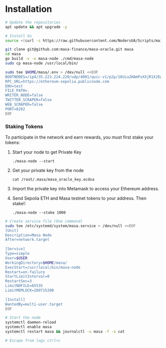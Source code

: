 # Installation

```bash
# Update the repositories
apt update && apt upgrade -y
```

```bash
# Install Go
source <(curl -s https://raw.githubusercontent.com/NodersUA/Scripts/main/system/go)
```

```bash
git clone git@github.com:masa-finance/masa-oracle.git masa
cd masa
go build -v -o masa-node ./cmd/masa-node
sudo cp masa-node /usr/local/bin/
```

```bash
sudo tee $HOME/masa/.env > /dev/null <<EOF
BOOTNODES=/ip4/35.223.224.220/udp/4001/quic-v1/p2p/16Uiu2HAmPxXXjR1XJEwckh6q1UStheMmGaGe8fyXdeRs3SejadSa
RPC_URL=https://ethereum-sepolia.publicnode.com
ENV=test
FILE_PATH=.
WRITER_NODE=false
TWITTER_SCRAPER=false
WEB_SCRAPER=false
PORT=8282
EOF
```

### Staking Tokens&#x20;

To participate in the network and earn rewards, you must first stake your tokens:

1.  Start your node to get Private Key

    ```
    ./masa-node --start
    ```
2.  Get your private key from the node

    ```
    cat /root/.masa/masa_oracle_key.ecdsa
    ```
3. Import the private key into Metamask to access your Ethereum address.
4.  Send Sepolia ETH and Masa testnet tokens to your address. Then stake!:

    ```
    ./masa-node --stake 1000
    ```

```bash
# Create service file (One command)
sudo tee /etc/systemd/system/masa.service > /dev/null <<EOF
[Unit]
Description=Masa Node
After=network.target
 
[Service]
Type=simple
User=$USER
WorkingDirectory=$HOME/masa/
ExecStart=/usr/local/bin/masa-node
Restart=on-failure
StartLimitInterval=0
RestartSec=3
LimitNOFILE=65535
LimitMEMLOCK=209715200
 
[Install]
WantedBy=multi-user.target
EOF
```

```bash
# Start the node
systemctl daemon-reload
systemctl enable masa
systemctl restart masa && journalctl -u masa -f -o cat

# Escape from logs ctrl+c
```
